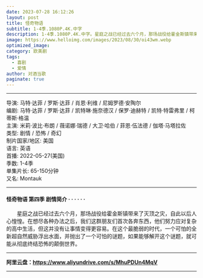 ```yaml
---
date: 2023-07-28 16:12:26
layout: post
title: 怪奇物语
subtitle: 1-4季.1080P.4K.中字
description: 1-4季.1080P.4K.中字。星庭之战已经过去六个月，那场战役给霍金斯镇带来了灭顶之灾，自此以后人心惶惶。在想尽各种办法之后，我们这群朋友们首次各奔东西，他们努力应对复杂的高中生活，但这并没有让事情变得更容易...
image: https://www.helloimg.com/images/2023/08/30/oi43wm.webp
optimized_image: 
category: 欧美剧
tags:
  - 喜剧
  - 爱情
author: 对酒当歌
paginate: true
---
```


---

导演: 马特·达菲 / 罗斯·达菲 / 肖恩·利维 / 尼姆罗德·安陶尔  
编剧: 马特·达菲 / 罗斯·达菲 / 凯特琳·施奈德汉 / 保罗·迪赫特 / 凯特·特雷弗里 / 柯蒂斯·格温  
主演: 米莉·波比·布朗 / 薇诺娜·瑞德 / 大卫·哈伯 / 菲恩·伍法德 / 伽塔·马塔拉佐  
类型: 剧情 / 恐怖 / 奇幻  
制片国家/地区: 美国  
语言: 英语  
首播: 2022-05-27(美国)  
季数: 1-4季  
单集片长: 65-150分钟  
又名: Montauk  

---

#### 怪奇物语 第四季 剧情简介 · · · · · ·

　　星庭之战已经过去六个月，那场战役给霍金斯镇带来了灭顶之灾，自此以后人心惶惶。在想尽各种办法之后，我们这群朋友们首次各奔东西，他们努力应对复杂的高中生活，但这并没有让事情变得更容易。在这个最脆弱的时代，一个可怕的全新超自然威胁浮出水面，并抛出了一个可怕的谜题，如果能够解开这个谜题，就可能从彻底终结恐怖的颠倒世界。

---

**阿里云盘：<https://www.aliyundrive.com/s/MhuPDUn4MqV>**

---
